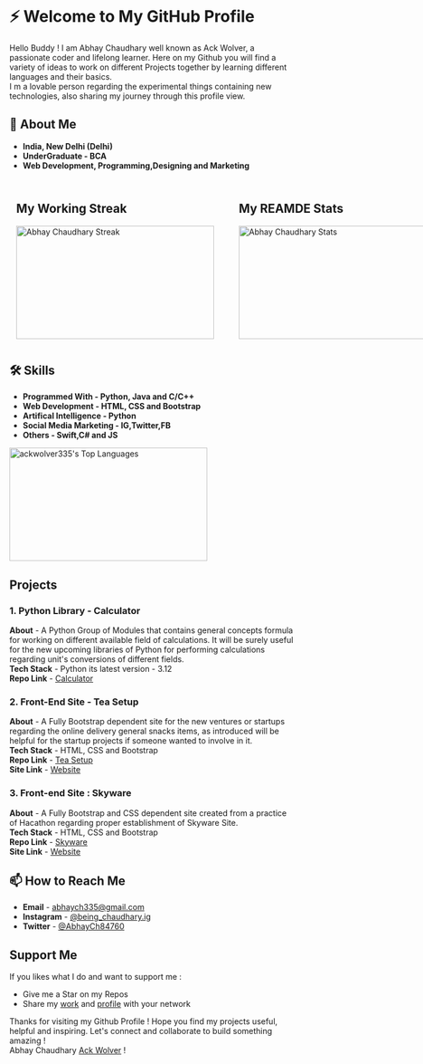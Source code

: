 <style>
    div{
        margin: 0;
        padding: 0;
    }

    section{
        transition: 0.5s;
        padding: 12px;
        border-radius: 5px;
    }

    p{
        margin: 0;
        padding: 0;
    }

    section:hover{
        box-shadow: 0px 4px 20px #ffffff;
    }

    img{
        height: 200px;
        width: 350px;
    }

</style>

# ⚡️ Welcome to My GitHub Profile

Hello Buddy ! I am Abhay Chaudhary well known as Ack Wolver, a passionate coder and lifelong learner. Here on my Github you will find a variety of ideas to work on different Projects together by learning different languages and their basics. 

I m a lovable person regarding the experimental things containing new technologies, also sharing my journey through this profile view.

## 🚀 About Me

- **India, New Delhi (Delhi)**
- **UnderGraduate - BCA**
- **Web Development, Programming,Designing and Marketing**

<div style = 'display:flex; gap: 20px'>
<section>

## My Working Streak

<p style = 'padding:0px;margin:0px;'> <img src = 'https://github-readme-streak-stats.herokuapp.com?user=ackwolver335&theme=dark&hide_border=true&border_radius=5' alt = 'Abhay Chaudhary Streak'>
</p>
</section>

<section>

## My REAMDE Stats

<p> <img src = 'https://github-readme-stats.vercel.app/api?username=ackwolver335&theme=dark&show_icons=true&hide_border=true&count_private=true' alt = 'Abhay Chaudhary Stats'>
</p> 

</section>

</div>

## 🛠 Skills

- **Programmed With - Python, Java and C/C++**
- **Web Development - HTML, CSS and Bootstrap**
- **Artifical Intelligence - Python**
- **Social Media Marketing - IG,Twitter,FB**
- **Others - Swift,C# and JS**

![ackwolver335's Top Languages](https://github-readme-stats.vercel.app/api/top-langs/?username=ackwolver335&theme=dark&show_icons=true&hide_border=true&layout=compact)

## Projects 

### 1. Python Library - Calculator

**About** - A Python Group of Modules that contains general concepts formula for working on different available field of calculations. It will be surely useful for the new upcoming libraries of Python for performing calculations regarding unit's conversions of different fields.

**Tech Stack** - Python its latest version - 3.12

**Repo Link** - [Calculator](https://github.com/ackwolver335/Calculator)

### 2. Front-End Site - Tea Setup

**About** - A Fully Bootstrap dependent site for the new ventures or startups regarding the online delivery general snacks items, as introduced will be helpful for the startup projects if someone wanted to involve in it.

**Tech Stack** - HTML, CSS and Bootstrap

**Repo Link** - [Tea Setup](https://github.com/ackwolver335/teasetup.gd)

**Site Link** - [Website](https://ackwolver335.github.io/teasetup.gd/)

### 3. Front-end Site : Skyware

**About** - A Fully Bootstrap and CSS dependent site created from a practice of Hacathon regarding proper establishment of Skyware Site.

**Tech Stack** - HTML, CSS and Bootstrap

**Repo Link** - [Skyware](https://github.com/ackwolver335/Skyware)

**Site Link** - [Website](https://ackwolver335.github.io/Skyware/)

## 📫 How to Reach Me

- **Email** - abhaych335@gmail.com
- **Instagram** - [@being_chaudhary.ig](https://www.instagram.com/being_chaudhary.ig/)
- **Twitter** - [@AbhayCh84760](https://x.com/AbhayCh84760)

## Support Me

If you likes what I do and want to support me :

- Give me a Star on my Repos
- Share my [work](https://github.com/ackwolver335?tab=repositories) and [profile](https://github.com/ackwolver335) with your network

Thanks for visiting my Github Profile ! Hope you find my projects useful, helpful and inspiring. Let's connect and collaborate to build something amazing !

Abhay Chaudhary [Ack Wolver](https://github.com/ackwolver335/ackwolver335) !
